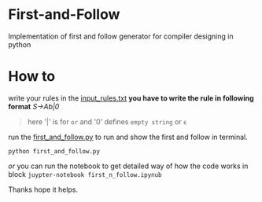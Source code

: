 # First-and-Follow

Implementation of first and follow generator for compiler designing in python

# How to

write your rules in the [input_rules.txt](https://github.com/mehedi-shafi/First-and-Follow/blob/master/input_rules.txt)
  **you have to write the rule in following format**
  *S->Ab|0*
  > here '|' is for `or` and '0' defines `empty string` or `ϵ`

run the [first_and_follow.py](https://github.com/mehedi-shafi/First-and-Follow/blob/master/first_n_follow.py) to run and show the first and follow in terminal.

`python first_and_follow.py`

_or_ you can run the notebook to get detailed way of how the code works in block
`juypter-notebook first_n_follow.ipynub`

Thanks hope it helps.

